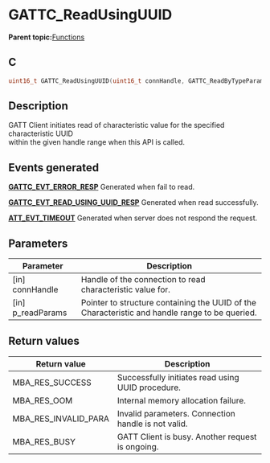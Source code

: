 # GATTC\_ReadUsingUUID

**Parent topic:**[Functions](GUID-AA412A66-C329-47A0-BB6A-362B8F7A62FE.md)

## C

```c
uint16_t GATTC_ReadUsingUUID(uint16_t connHandle, GATTC_ReadByTypeParams_T *p_readParams);
```

## Description

GATT Client initiates read of characteristic value for the specified characteristic UUID<br />within the given handle range when this API is called.

## Events generated

**[GATTC\_EVT\_ERROR\_RESP](GUID-20EFFBD2-7D3F-40CA-B85C-8FD3202D9933.md)** Generated when fail to read.

**[GATTC\_EVT\_READ\_USING\_UUID\_RESP](GUID-20EFFBD2-7D3F-40CA-B85C-8FD3202D9933.md)** Generated when read successfully.

**[ATT\_EVT\_TIMEOUT](GUID-20EFFBD2-7D3F-40CA-B85C-8FD3202D9933.md)** Generated when server does not respond the request.

## Parameters

|Parameter|Description|
|---------|-----------|
|\[in\] connHandle|Handle of the connection to read characteristic value for.|
|\[in\] p\_readParams|Pointer to structure containing the UUID of the Characteristic and handle range to be queried.|

## Return values

|Return value|Description|
|------------|-----------|
|MBA\_RES\_SUCCESS|Successfully initiates read using UUID procedure.|
|MBA\_RES\_OOM|Internal memory allocation failure.|
|MBA\_RES\_INVALID\_PARA|Invalid parameters. Connection handle is not valid.|
|MBA\_RES\_BUSY|GATT Client is busy. Another request is ongoing.|

